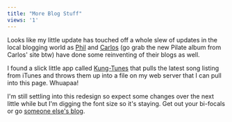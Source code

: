 ```yaml
---
title: "More Blog Stuff"
views: '1'
---
```

<p>Looks like my little update has touched off a whole slew of updates in the local blogging world as <a href="https://duke.usask.ca/~wasylow/blog/">Phil</a> and <a href="https://bloglos.kicks-ass.net/">Carlos</a> (go grab the new Pilate album from Carlos' site btw) have done some reinventing of their blogs as well.</p>
<p>I found a slick little app called <a href="https://www.kung-foo.tv/itti.php">Kung-Tunes</a> that pulls the latest song listing from iTunes and throws them up into a file on my web server that I can pull into this page.  Whuapaa!</p>
<p>I'm still settling into this redesign so expect some changes over the next little while but I'm digging the font size so it's staying.  Get out your bi-focals or go <a href="https://www.paulmartintimes.ca/personal-paul/blogs_e.asp">someone else's blog</a>.</p>
